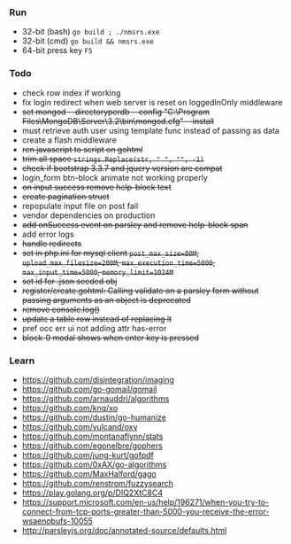 ### Run
* 32-bit (bash) `go build ; ./nmsrs.exe`
* 32-bit (cmd) `go build && nmsrs.exe`
* 64-bit press key `F5`

### Todo
* check row index if working
* fix login redirect when web server is reset on loggedInOnly middleware
* ~~set mongod --directoryperdb --config "C:\Program Files\MongoDB\Server\3.2\bin\mongod.cfg" --install~~
* must retrieve auth user using template func instead of passing as data
* create a flash middleware
* ~~ren javascript to script on gohtml~~
* ~~trim all space `strings.Replace(str, " ", "", -1)`~~
* ~~check if bootstrap 3.3.7 and jquery version are compat~~
* login_form btn-block animate not working properly
* ~~on input success remove help-block text~~
* ~~create pagination struct~~
* repopulate input file on post fail
* vendor dependencies on production
* ~~add onSuccess event on parsley and remove help-block span~~
* add error logs
* ~~handle redirects~~
* ~~set in php.ini for mysql client `post_max_size=80M`, `upload_max_filesize=200M`, `max_execution_time=5000`, `max_input_time=5000`, `memory_limit=1024M`~~
* ~~set id for .json seeded obj~~
* ~~register/create.gohtml: Calling validate on a parsley form without passing arguments as an object is deprecated~~
* ~~remove console.log()~~
* ~~update a table row instead of replacing it~~
* pref occ err ui not adding attr has-error
* ~~block-0 modal shows when enter key is pressed~~

### Learn
* https://github.com/disintegration/imaging
* https://github.com/go-gomail/gomail
* https://github.com/arnauddri/algorithms
* https://github.com/knq/xo
* https://github.com/dustin/go-humanize
* https://github.com/vulcand/oxy
* https://github.com/montanaflynn/stats
* https://github.com/egonelbre/gophers
* https://github.com/jung-kurt/gofpdf
* https://github.com/0xAX/go-algorithms
* https://github.com/MaxHalford/gago
* https://github.com/renstrom/fuzzysearch
* https://play.golang.org/p/DIQ2XtC8C4
* https://support.microsoft.com/en-us/help/196271/when-you-try-to-connect-from-tcp-ports-greater-than-5000-you-receive-the-error-wsaenobufs-10055
* http://parsleyjs.org/doc/annotated-source/defaults.html
